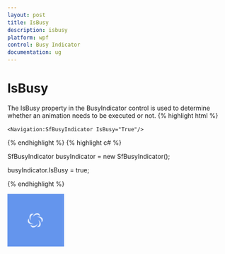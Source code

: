 ```yaml
---
layout: post
title: IsBusy
description: isbusy
platform: wpf
control: Busy Indicator
documentation: ug
---
```


# IsBusy

The IsBusy property in the BusyIndicator control is used to determine whether an animation needs to be executed or not.
{% highlight html %}


<Grid Background="CornflowerBlue">

    <Navigation:SfBusyIndicator IsBusy="True"/>

</Grid>

{% endhighlight %}
{% highlight c# %}



SfBusyIndicator busyIndicator = new SfBusyIndicator();

busyIndicator.IsBusy = true;


{% endhighlight %}


![C:/Users/ApoorvahR/Desktop/1.png](IsBusy_images/IsBusy_img1.png)





